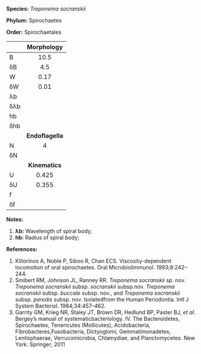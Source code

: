 **Species:** *Treponema socranskii*

**Phylum:** Spirochaetes

**Order:** Spirochaetales

|     | **Morphology** |
|:--- | :------------: |
| B   | 10.5 |
| δB  | 4.5 |
| W   | 0.17 |
| δW  | 0.01 |
| λb  |  |
| δλb |  |
| hb  |  |
| δhb |  |
|     | **Endoflagella** |
| N   | 4 |
| δN  |  |
|     | **Kinematics** |
| U   | 0.425 |
| δU  | 0.355 |
| f   |  |
| δf  |  |

**Notes:**

1. **λb:** Wavelength of spiral body;
1. **hb:** Radius of spiral body;

**References:**

1. Klitorinos A, Noble P, Siboo R, Chan ECS. Viscosity-dependent locomotion of oral spirochaetes.  Oral MicrobiolImmunol. 1993;8:242–244.
1. Smibert RM, Johnson JL, Ranney RR. *Treponema socranskii* sp. nov. *Treponema socranskii* subsp. *socranskii* subsp.nov. *Treponema socranskii* subsp. *buccale* subsp. nov., and *Treponema socranskii* subsp. *paredis* subsp. nov. Isolatedfrom the Human Periodontia.  Intl J System Bacteriol. 1984;34:457–462.
1. Garrity GM, Krieg NR, Staley JT, Brown DR, Hedlund BP, Paster BJ, *et al*.  Bergey’s manual of systematicbacteriology. IV. The Bacteroidetes, Spirochaetes, Tenericutes (Mollicutes), Acidobacteria, Fibrobacteres,Fusobacteria, Dictyoglomi, Gemmatimonadetes, Lentisphaerae, Verrucomicrobia, Chlamydiae, and Planctomycetes. New York:  Springer; 2011
